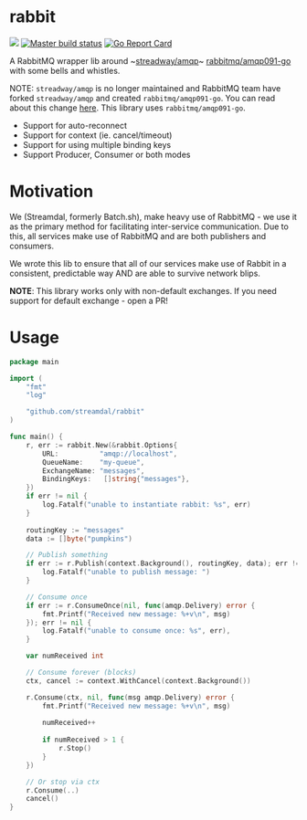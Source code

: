 rabbit
======
[![](https://godoc.org/github.com/streamdal/rabbit?status.svg)](http://godoc.org/github.com/batchcorp/rabbit) [![Master build status](https://github.com/streamdal/rabbit/workflows/main/badge.svg)](https://github.com/batchcorp/rabbit/actions) [![Go Report Card](https://goreportcard.com/badge/github.com/streamdal/rabbit)](https://goreportcard.com/report/github.com/streamdal/rabbit)

A RabbitMQ wrapper lib around ~[streadway/amqp](https://github.com/streadway/amqp)~ [rabbitmq/amqp091-go](https://github.com/rabbitmq/amqp091-go) 
with some bells and whistles.

NOTE: `streadway/amqp` is no longer maintained and RabbitMQ team have forked `streadway/amqp` and created `rabbitmq/amqp091-go`. You can read about this change [here](https://github.com/streadway/amqp/issues/497). This library uses `rabbitmq/amqp091-go`.

* Support for auto-reconnect
* Support for context (ie. cancel/timeout)
* Support for using multiple binding keys
* Support Producer, Consumer or both modes

# Motivation

We (Streamdal, formerly Batch.sh), make heavy use of RabbitMQ - we use it as 
the primary method for facilitating inter-service communication. Due to this, 
all services make use of RabbitMQ and are both publishers and consumers.

We wrote this lib to ensure that all of our services make use of Rabbit in a
consistent, predictable way AND are able to survive network blips.

**NOTE**: This library works only with non-default exchanges. If you need support
for default exchange - open a PR!

# Usage
```go
package main

import (
    "fmt"
    "log"  

    "github.com/streamdal/rabbit"
)

func main() { 
    r, err := rabbit.New(&rabbit.Options{
        URL:          "amqp://localhost",
        QueueName:    "my-queue",
        ExchangeName: "messages",
        BindingKeys:   []string{"messages"},
    })
    if err != nil {
        log.Fatalf("unable to instantiate rabbit: %s", err)
    }
    
    routingKey := "messages"
    data := []byte("pumpkins")

    // Publish something
    if err := r.Publish(context.Background(), routingKey, data); err != nil {
        log.Fatalf("unable to publish message: ")
    }

    // Consume once
    if err := r.ConsumeOnce(nil, func(amqp.Delivery) error {
        fmt.Printf("Received new message: %+v\n", msg)
    }); err != nil {
        log.Fatalf("unable to consume once: %s", err),
    }

    var numReceived int

    // Consume forever (blocks)
    ctx, cancel := context.WithCancel(context.Background())

    r.Consume(ctx, nil, func(msg amqp.Delivery) error {
        fmt.Printf("Received new message: %+v\n", msg)
        
        numReceived++
        
        if numReceived > 1 {
            r.Stop()
        }
    })

    // Or stop via ctx 
    r.Consume(..)
    cancel()
}
```
